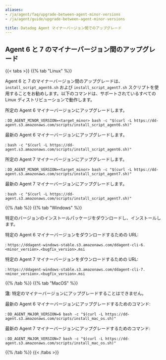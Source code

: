 ```yaml
---
aliases:
- /ja/agent/faq/upgrade-between-agent-minor-versions
- /ja/agent/guide/upgrade-between-agent-minor-versions

title: Datadog Agent マイナーバージョン間でのアップグレード
---
```


## Agent 6 と 7 のマイナーバージョン間のアップグレード

{{< tabs >}}
{{% tab "Linux" %}}

Agent 6 と 7 のマイナーバージョン間のアップグレードは、`install_script_agent6.sh` および `install_script_agent7.sh` スクリプトを使用することをお勧めします。以下のコマンドは、サポートされているすべての Linux ディストリビューションで動作します。

所定の Agent 6 マイナーバージョンにアップグレードします。

: `DD_AGENT_MINOR_VERSION=<target_minor> bash -c "$(curl -L https://dd-agent.s3.amazonaws.com/scripts/install_script_agent6.sh)"`

最新の Agent 6 マイナーバージョンにアップグレードします。

: `bash -c "$(curl -L https://dd-agent.s3.amazonaws.com/scripts/install_script_agent6.sh)"`

所定の Agent 7 マイナーバージョンにアップグレードします。

: `DD_AGENT_MINOR_VERSION=<target_minor> bash -c "$(curl -L https://dd-agent.s3.amazonaws.com/scripts/install_script_agent7.sh)"`

最新の Agent 7 マイナーバージョンにアップグレードします。

: `bash -c "$(curl -L https://dd-agent.s3.amazonaws.com/scripts/install_script_agent7.sh)"`

{{% /tab %}}
{{% tab "Windows" %}}

特定のバージョンのインストールパッケージをダウンロードし、インストールします。

特定の Agent 6 マイナーバージョンをダウンロードするための URL:

: `https://ddagent-windows-stable.s3.amazonaws.com/ddagent-cli-6.<minor_version>.<bugfix_version>.msi`

特定の Agent 7 マイナーバージョンをダウンロードするための URL:

: `https://ddagent-windows-stable.s3.amazonaws.com/ddagent-cli-7.<minor_version>.<bugfix_version>.msi`

{{% /tab %}}
{{% tab "MacOS" %}}

**注**: 特定のマイナーバージョンにアップグレードすることはできません。

最新の Agent 6 マイナーバージョンにアップグレードするためのコマンド:

: `DD_AGENT_MAJOR_VERSION=6 bash -c "$(curl -L https://dd-agent.s3.amazonaws.com/scripts/install_mac_os.sh)"`

最新の Agent 7 マイナーバージョンにアップグレードするためのコマンド:

: `DD_AGENT_MAJOR_VERSION=7 bash -c "$(curl -L https://dd-agent.s3.amazonaws.com/scripts/install_mac_os.sh)"`

{{% /tab %}}
{{< /tabs >}}
